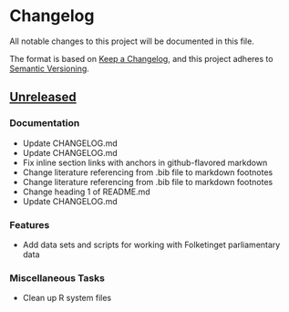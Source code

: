 # Changelog

All notable changes to this project will be documented in this file.

The format is based on [Keep a Changelog](https://keepachangelog.com/en/1.0.0/),
and this project adheres to [Semantic Versioning](https://semver.org/spec/v2.0.0.html).

## [Unreleased](https://github.com/mtwente/nordatlantisk-ft/compare/...HEAD)

### Documentation

- Update CHANGELOG.md
- Update CHANGELOG.md
- Fix inline section links with anchors in github-flavored markdown
- Change literature referencing from .bib file to markdown footnotes
- Change literature referencing from .bib file to markdown footnotes
- Change heading 1 of README.md
- Update CHANGELOG.md

### Features

- Add data sets and scripts for working with Folketinget parliamentary data

### Miscellaneous Tasks

- Clean up R system files

<!-- generated by git-cliff -->
